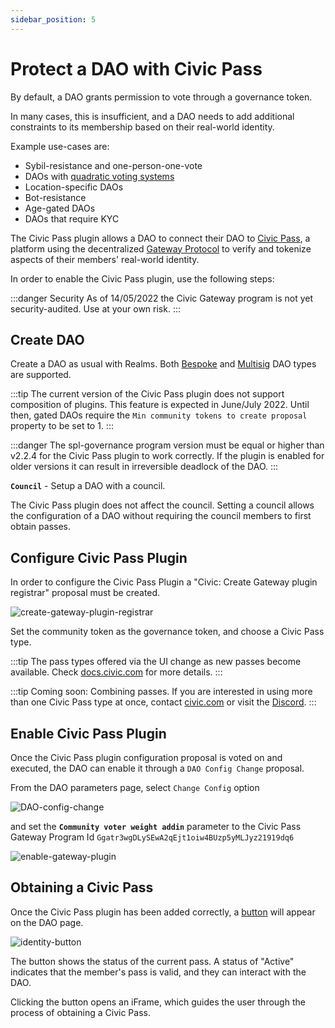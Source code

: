 ```yaml
---
sidebar_position: 5
---
```


# Protect a DAO with Civic Pass

By default, a DAO grants permission to vote through a governance token.

In many cases, this is insufficient,
and a DAO needs to add additional constraints to its membership based on their real-world identity.

Example use-cases are:
- Sybil-resistance and one-person-one-vote
- DAOs with [quadratic voting systems](https://en.wikipedia.org/wiki/Quadratic_voting#:~:text=Quadratic%20voting%20is%20a%20collective,voting%20paradox%20and%20majority%20rule.)
- Location-specific DAOs
- Bot-resistance
- Age-gated DAOs
- DAOs that require KYC

The Civic Pass plugin allows a DAO to connect their DAO to [Civic Pass](https://civic.com),
a platform using the decentralized [Gateway Protocol](https://www.identity.com/ecosystem/gateway-protocol-3/)
to verify and tokenize aspects of their members' real-world identity.

In order to enable the Civic Pass plugin, use the following steps:

:::danger Security
As of 14/05/2022 the Civic Gateway program is not yet security-audited. Use at your own risk.
:::

## Create DAO

Create a DAO as usual with Realms. Both [Bespoke](bespoke-DAO.md) and [Multisig](multisig-DAO.md) DAO types are supported. 

:::tip
The current version of the Civic Pass plugin does not support composition of plugins. This feature is expected in
June/July 2022. Until then, gated DAOs require the `Min community tokens to create proposal` property to be
set to 1.
:::

:::danger
The spl-governance program version must be equal or higher than v2.2.4 for the Civic Pass plugin to work correctly.
If the plugin is enabled for older versions it can result in irreversible deadlock of the DAO.
:::

**`Council`** - Setup a DAO with a council.

The Civic Pass plugin does not affect the council.
Setting a council allows the configuration of a DAO without requiring the council members to first obtain passes.

## Configure Civic Pass Plugin

In order to configure the Civic Pass Plugin a "Civic: Create Gateway plugin registrar" proposal must be created.

![create-gateway-plugin-registrar](/img/Gateway-DAO/create-gateway-plugin-registrar.png)

Set the community token as the governance token, and choose a Civic Pass type.

:::tip
The pass types offered via the UI change as new passes become available. Check [docs.civic.com](https://docs.civic.com) for more details.
:::

:::tip
Coming soon: Combining passes. 
If you are interested in using more than one Civic Pass type at once, contact [civic.com](https://www.civic.com/contact-us/)
or visit the [Discord](https://discord.gg/8H5Kdtr5Wn).
:::


## Enable Civic Pass Plugin

Once the Civic Pass plugin configuration proposal is voted on and executed, the DAO can enable it
through a `DAO Config Change` proposal.

From the DAO parameters page, select `Change Config` option 

![DAO-config-change](/img/Gateway-DAO/DAO-config-change.png)

and set the **`Community voter weight addin`** parameter to 
the Civic Pass Gateway Program Id `Ggatr3wgDLySEwA2qEjt1oiw4BUzp5yMLJyz21919dq6`

![enable-gateway-plugin](/img/Gateway-DAO/enable-gateway-plugin.png)

## Obtaining a Civic Pass

Once the Civic Pass plugin has been added correctly, a [button](https://docs.civic.com/civic-pass/ui-integration-react-component/the-identity-button)
will appear on the DAO page.

![identity-button](/img/Gateway-DAO/identity-button.png)

The button shows the status of the current pass. A status of "Active" indicates that the member's pass is valid,
and they can interact with the DAO.

Clicking the button opens an iFrame, which guides the user through the process of obtaining a Civic Pass.